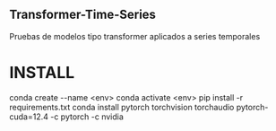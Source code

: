 ## Transformer-Time-Series
Pruebas de modelos tipo transformer aplicados a series temporales

# INSTALL
conda create --name \<env\>
conda activate \<env\>
pip install -r requirements.txt
conda install pytorch torchvision torchaudio pytorch-cuda=12.4 -c pytorch -c nvidia

